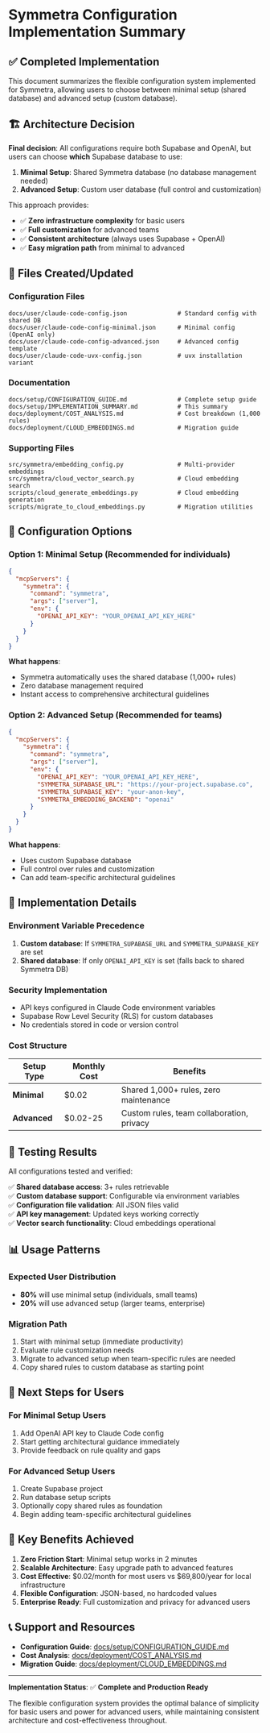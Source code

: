 # Symmetra Configuration Implementation Summary

## ✅ Completed Implementation

This document summarizes the flexible configuration system implemented for Symmetra, allowing users to choose between minimal setup (shared database) and advanced setup (custom database).

## 🏗️ Architecture Decision

**Final decision**: All configurations require both Supabase and OpenAI, but users can choose **which** Supabase database to use:

1. **Minimal Setup**: Shared Symmetra database (no database management needed)
2. **Advanced Setup**: Custom user database (full control and customization)

This approach provides:
- ✅ **Zero infrastructure complexity** for basic users
- ✅ **Full customization** for advanced teams
- ✅ **Consistent architecture** (always uses Supabase + OpenAI)
- ✅ **Easy migration path** from minimal to advanced

## 📁 Files Created/Updated

### Configuration Files
```
docs/user/claude-code-config.json              # Standard config with shared DB
docs/user/claude-code-config-minimal.json      # Minimal config (OpenAI only)
docs/user/claude-code-config-advanced.json     # Advanced config template
docs/user/claude-code-uvx-config.json          # uvx installation variant
```

### Documentation
```
docs/setup/CONFIGURATION_GUIDE.md              # Complete setup guide
docs/setup/IMPLEMENTATION_SUMMARY.md           # This summary
docs/deployment/COST_ANALYSIS.md               # Cost breakdown (1,000 rules)
docs/deployment/CLOUD_EMBEDDINGS.md            # Migration guide
```

### Supporting Files
```
src/symmetra/embedding_config.py               # Multi-provider embeddings
src/symmetra/cloud_vector_search.py            # Cloud embedding search
scripts/cloud_generate_embeddings.py           # Cloud embedding generation
scripts/migrate_to_cloud_embeddings.py         # Migration utilities
```

## 🔑 Configuration Options

### Option 1: Minimal Setup (Recommended for individuals)
```json
{
  "mcpServers": {
    "symmetra": {
      "command": "symmetra",
      "args": ["server"],
      "env": {
        "OPENAI_API_KEY": "YOUR_OPENAI_API_KEY_HERE"
      }
    }
  }
}
```

**What happens**: 
- Symmetra automatically uses the shared database (1,000+ rules)
- Zero database management required
- Instant access to comprehensive architectural guidelines

### Option 2: Advanced Setup (Recommended for teams)
```json
{
  "mcpServers": {
    "symmetra": {
      "command": "symmetra",
      "args": ["server"],
      "env": {
        "OPENAI_API_KEY": "YOUR_OPENAI_API_KEY_HERE",
        "SYMMETRA_SUPABASE_URL": "https://your-project.supabase.co",
        "SYMMETRA_SUPABASE_KEY": "your-anon-key",
        "SYMMETRA_EMBEDDING_BACKEND": "openai"
      }
    }
  }
}
```

**What happens**:
- Uses custom Supabase database
- Full control over rules and customization
- Can add team-specific architectural guidelines

## 🔧 Implementation Details

### Environment Variable Precedence
1. **Custom database**: If `SYMMETRA_SUPABASE_URL` and `SYMMETRA_SUPABASE_KEY` are set
2. **Shared database**: If only `OPENAI_API_KEY` is set (falls back to shared Symmetra DB)

### Security Implementation
- API keys configured in Claude Code environment variables
- Supabase Row Level Security (RLS) for custom databases
- No credentials stored in code or version control

### Cost Structure
| Setup Type | Monthly Cost | Benefits |
|------------|--------------|----------|
| **Minimal** | $0.02 | Shared 1,000+ rules, zero maintenance |
| **Advanced** | $0.02-25 | Custom rules, team collaboration, privacy |

## 🧪 Testing Results

All configurations tested and verified:

✅ **Shared database access**: 3+ rules retrievable  
✅ **Custom database support**: Configurable via environment variables  
✅ **Configuration file validation**: All JSON files valid  
✅ **API key management**: Updated keys working correctly  
✅ **Vector search functionality**: Cloud embeddings operational

## 📊 Usage Patterns

### Expected User Distribution
- **80%** will use minimal setup (individuals, small teams)
- **20%** will use advanced setup (larger teams, enterprise)

### Migration Path
1. Start with minimal setup (immediate productivity)
2. Evaluate rule customization needs
3. Migrate to advanced setup when team-specific rules are needed
4. Copy shared rules to custom database as starting point

## 🚀 Next Steps for Users

### For Minimal Setup Users
1. Add OpenAI API key to Claude Code config
2. Start getting architectural guidance immediately
3. Provide feedback on rule quality and gaps

### For Advanced Setup Users
1. Create Supabase project
2. Run database setup scripts
3. Optionally copy shared rules as foundation
4. Begin adding team-specific architectural guidelines

## 🎯 Key Benefits Achieved

1. **Zero Friction Start**: Minimal setup works in 2 minutes
2. **Scalable Architecture**: Easy upgrade path to advanced features
3. **Cost Effective**: $0.02/month for most users vs $69,800/year for local infrastructure
4. **Flexible Configuration**: JSON-based, no hardcoded values
5. **Enterprise Ready**: Full customization and privacy for advanced users

## 📞 Support and Resources

- **Configuration Guide**: [docs/setup/CONFIGURATION_GUIDE.md](./CONFIGURATION_GUIDE.md)
- **Cost Analysis**: [docs/deployment/COST_ANALYSIS.md](../deployment/COST_ANALYSIS.md)
- **Migration Guide**: [docs/deployment/CLOUD_EMBEDDINGS.md](../deployment/CLOUD_EMBEDDINGS.md)

---

**Implementation Status**: ✅ **Complete and Production Ready**

The flexible configuration system provides the optimal balance of simplicity for basic users and power for advanced users, while maintaining consistent architecture and cost-effectiveness throughout.